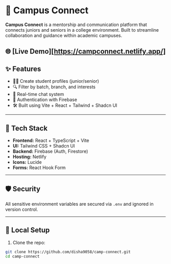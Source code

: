 # 🏫 Campus Connect

**Campus Connect** is a mentorship and communication platform that connects juniors and seniors in a college environment. Built to streamline collaboration and guidance within academic campuses.

🌐 [Live Demo][https://campconnect.netlify.app/]
---

## ✨ Features

- 🧑‍🎓 Create student profiles (junior/senior)
- 🔍 Filter by batch, branch, and interests
- 💬 Real-time chat system
- 🔐 Authentication with Firebase
- 🛠️ Built using Vite + React + Tailwind + Shadcn UI

---

## 🚀 Tech Stack

- **Frontend:** React + TypeScript + Vite
- **UI:** Tailwind CSS + Shadcn UI
- **Backend:** Firebase (Auth, Firestore)
- **Hosting:** Netlify
- **Icons:** Lucide
- **Forms:** React Hook Form

---

## 🛡️ Security

All sensitive environment variables are secured via `.env` and ignored in version control.

---

## 🧪 Local Setup

1. Clone the repo:
```bash
git clone https://github.com/disha9058/camp-connect.git
cd camp-connect

